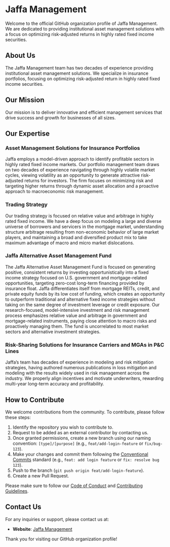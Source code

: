 # Jaffa Management

Welcome to the official GitHub organization profile of Jaffa Management.
We are dedicated to providing institutional asset management solutions with a
focus on optimizing risk-adjusted returns in highly rated fixed income securities.

## About Us

The Jaffa Management team has two decades of experience providing institutional
asset management solutions.
We specialize in insurance portfolios, focusing on optimizing risk-adjusted
return in highly rated fixed income securities.

## Our Mission

Our mission is to deliver innovative and efficient management services that
drive success and growth for businesses of all sizes.

## Our Expertise

### Asset Management Solutions for Insurance Portfolios

Jaffa employs a model-driven approach to identify profitable sectors in highly
rated fixed income markets. Our portfolio management team draws on two decades
of experience navigating through highly volatile market cycles, viewing
volatility as an opportunity to generate attractive risk-adjusted returns for
investors.
The firm focuses on minimizing risk and targeting higher returns through dynamic
 asset allocation and a proactive approach to macroeconomic risk management.

### Trading Strategy

Our trading strategy is focused on relative value and arbitrage in highly rated
fixed income.
We have a deep focus on modeling a large and diverse universe of borrowers and
servicers in the mortgage market, understanding structure arbitrage resulting
from non-economic behavior of large market players, and maintaining a broad and
diversified product mix to take maximum advantage of macro and micro market dislocations.

### Jaffa Alternative Asset Management Fund

The Jaffa Alternative Asset Management Fund is focused on generating positive,
consistent returns by investing opportunistically into a fixed income strategy
focused on U.S. government and mortgage-related opportunities, targeting
zero-cost long-term financing provided by insurance float.
Jaffa differentiates itself from mortgage REITs, credit, and private equity
funds by its low cost of funding, which creates an opportunity to outperform
traditional and alternative fixed income strategies without taking on the same
degree of investment leverage or credit exposure. Our research-focused,
model-intensive investment and risk management process emphasizes relative value
and arbitrage in government and mortgage-related instruments, paying close
attention to macro risks and proactively managing them. The fund is uncorrelated
 to most market sectors and alternative investment strategies.

### Risk-Sharing Solutions for Insurance Carriers and MGAs in P&C Lines

Jaffa’s team has decades of experience in modeling and risk mitigation
strategies, having authored numerous publications in loss mitigation and
modeling with the results widely used in risk management across the industry.
We properly align incentives and motivate underwriters, rewarding multi-year
long-term accuracy and profitability.

## How to Contribute

We welcome contributions from the community. To contribute, please follow these steps:

1. Identify the repository you wish to contribute to.
2. Request to be added as an external contributor by contacting us<!-- at [support@jaffamanagement.com](mailto:support@jaffamanagement.com)-->.
3. Once granted permissions, create a new branch using our naming convention:
`[type]/[purpose]` (e.g., `feat/add-login-feature` or `fix/bug-123`).
4. Make your changes and commit them following the 
[Conventional Commits](https://www.conventionalcommits.org/en/v1.0.0/#summary)
standard (e.g., `feat: add login feature` or `fix: resolve bug 123`).
5. Push to the branch (`git push origin feat/add-login-feature`).
6. Create a new Pull Request.

Please make sure to follow our [Code of Conduct](CODE_OF_CONDUCT.md) and
[Contributing Guidelines](CONTRIBUTING.md).

## Contact Us

For any inquiries or support, please contact us at:
<!--
- **Email**: support@jaffamanagement.com
- **Phone**: +1 (123) 456-7890
-->
- **Website**: [Jaffa Management](https://www.jaffamanagement.com/)

Thank you for visiting our GitHub organization profile!
